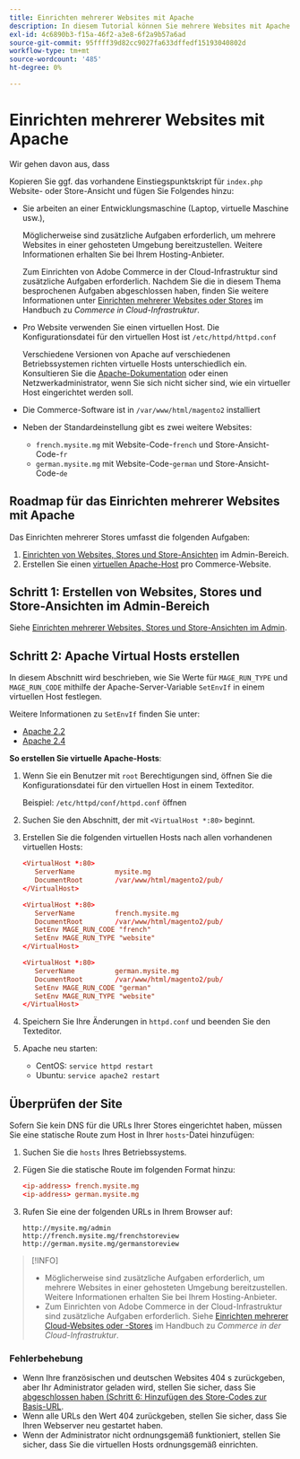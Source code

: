 ```yaml
---
title: Einrichten mehrerer Websites mit Apache
description: In diesem Tutorial können Sie mehrere Websites mit Apache einrichten.
exl-id: 4c6890b3-f15a-46f2-a3e8-6f2a9b57a6ad
source-git-commit: 95ffff39d82cc9027fa633dffedf15193040802d
workflow-type: tm+mt
source-wordcount: '485'
ht-degree: 0%

---
```


# Einrichten mehrerer Websites mit Apache

Wir gehen davon aus, dass

Kopieren Sie ggf. das vorhandene Einstiegspunktskript für `index.php` Website- oder Store-Ansicht und fügen Sie Folgendes hinzu:

- Sie arbeiten an einer Entwicklungsmaschine (Laptop, virtuelle Maschine usw.),

  Möglicherweise sind zusätzliche Aufgaben erforderlich, um mehrere Websites in einer gehosteten Umgebung bereitzustellen. Weitere Informationen erhalten Sie bei Ihrem Hosting-Anbieter.

  Zum Einrichten von Adobe Commerce in der Cloud-Infrastruktur sind zusätzliche Aufgaben erforderlich. Nachdem Sie die in diesem Thema besprochenen Aufgaben abgeschlossen haben, finden Sie weitere Informationen unter [Einrichten mehrerer Websites oder Stores](https://experienceleague.adobe.com/docs/commerce-cloud-service/user-guide/configure-store/multiple-sites.html) im Handbuch zu _Commerce in Cloud-Infrastruktur_.

- Pro Website verwenden Sie einen virtuellen Host. Die Konfigurationsdatei für den virtuellen Host ist `/etc/httpd/httpd.conf`

  Verschiedene Versionen von Apache auf verschiedenen Betriebssystemen richten virtuelle Hosts unterschiedlich ein. Konsultieren Sie die [Apache-Dokumentation](https://httpd.apache.org/docs/2.4/vhosts) oder einen Netzwerkadministrator, wenn Sie sich nicht sicher sind, wie ein virtueller Host eingerichtet werden soll.

- Die Commerce-Software ist in `/var/www/html/magento2` installiert
- Neben der Standardeinstellung gibt es zwei weitere Websites:

   - `french.mysite.mg` mit Website-Code-`french` und Store-Ansicht-Code-`fr`
   - `german.mysite.mg` mit Website-Code-`german` und Store-Ansicht-Code-`de`

## Roadmap für das Einrichten mehrerer Websites mit Apache

Das Einrichten mehrerer Stores umfasst die folgenden Aufgaben:

1. [Einrichten von Websites, Stores und Store-Ansichten](ms-admin.md) im Admin-Bereich.
1. Erstellen Sie einen [virtuellen Apache-Host](#step-2-create-apache-virtual-hosts) pro Commerce-Website.

## Schritt 1: Erstellen von Websites, Stores und Store-Ansichten im Admin-Bereich

Siehe [Einrichten mehrerer Websites, Stores und Store-Ansichten im Admin](ms-admin.md).

## Schritt 2: Apache Virtual Hosts erstellen

In diesem Abschnitt wird beschrieben, wie Sie Werte für `MAGE_RUN_TYPE` und `MAGE_RUN_CODE` mithilfe der Apache-Server-Variable `SetEnvIf` in einem virtuellen Host festlegen.

Weitere Informationen zu `SetEnvIf` finden Sie unter:

- [Apache 2.2](https://httpd.apache.org/docs/2.2/mod/mod_setenvif.html)
- [Apache 2.4](https://httpd.apache.org/docs/2.4/mod/mod_setenvif.html)

**So erstellen Sie virtuelle Apache-Hosts**:

1. Wenn Sie ein Benutzer mit `root` Berechtigungen sind, öffnen Sie die Konfigurationsdatei für den virtuellen Host in einem Texteditor.

   Beispiel: `/etc/httpd/conf/httpd.conf` öffnen

1. Suchen Sie den Abschnitt, der mit `<VirtualHost *:80>` beginnt.
1. Erstellen Sie die folgenden virtuellen Hosts nach allen vorhandenen virtuellen Hosts:

   ```conf
   <VirtualHost *:80>
      ServerName          mysite.mg
      DocumentRoot        /var/www/html/magento2/pub/
   </VirtualHost>
   
   <VirtualHost *:80>
      ServerName          french.mysite.mg
      DocumentRoot        /var/www/html/magento2/pub/
      SetEnv MAGE_RUN_CODE "french"
      SetEnv MAGE_RUN_TYPE "website"
   </VirtualHost>
   
   <VirtualHost *:80>
      ServerName          german.mysite.mg
      DocumentRoot        /var/www/html/magento2/pub/
      SetEnv MAGE_RUN_CODE "german"
      SetEnv MAGE_RUN_TYPE "website"
   </VirtualHost>
   ```

1. Speichern Sie Ihre Änderungen in `httpd.conf` und beenden Sie den Texteditor.
1. Apache neu starten:

   - CentOS: `service httpd restart`
   - Ubuntu: `service apache2 restart`

## Überprüfen der Site

Sofern Sie kein DNS für die URLs Ihrer Stores eingerichtet haben, müssen Sie eine statische Route zum Host in Ihrer `hosts`-Datei hinzufügen:

1. Suchen Sie die `hosts` Ihres Betriebssystems.
1. Fügen Sie die statische Route im folgenden Format hinzu:

   ```conf
   <ip-address> french.mysite.mg
   <ip-address> german.mysite.mg
   ```

1. Rufen Sie eine der folgenden URLs in Ihrem Browser auf:

   ```http
   http://mysite.mg/admin
   http://french.mysite.mg/frenchstoreview
   http://german.mysite.mg/germanstoreview
   ```

>[!INFO]
>
>- Möglicherweise sind zusätzliche Aufgaben erforderlich, um mehrere Websites in einer gehosteten Umgebung bereitzustellen. Weitere Informationen erhalten Sie bei Ihrem Hosting-Anbieter.
>- Zum Einrichten von Adobe Commerce in der Cloud-Infrastruktur sind zusätzliche Aufgaben erforderlich. Siehe [Einrichten mehrerer Cloud-Websites oder -Stores](https://experienceleague.adobe.com/docs/commerce-cloud-service/user-guide/configure-store/multiple-sites.html) im Handbuch zu _Commerce in der Cloud-Infrastruktur_.

### Fehlerbehebung

- Wenn Ihre französischen und deutschen Websites 404 s zurückgeben, aber Ihr Administrator geladen wird, stellen Sie sicher, dass Sie [ abgeschlossen haben (Schritt 6: Hinzufügen des Store-Codes zur Basis-URL](ms-admin.md#step-6-add-the-store-code-to-the-base-url).
- Wenn alle URLs den Wert 404 zurückgeben, stellen Sie sicher, dass Sie Ihren Webserver neu gestartet haben.
- Wenn der Administrator nicht ordnungsgemäß funktioniert, stellen Sie sicher, dass Sie die virtuellen Hosts ordnungsgemäß einrichten.
